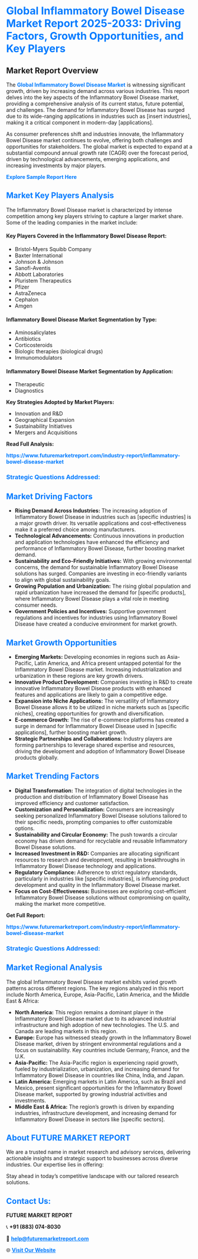 <h1 style="color: #007BFF;">Global Inflammatory Bowel Disease Market Report 2025-2033: Driving Factors, Growth Opportunities, and Key Players</h1>

<section id="overview">
<h2>Market Report Overview</h2>
<p>The <a href="https://www.futuremarketreport.com/industry-report/inflammatory-bowel-disease-market" style="color: #007BFF; text-decoration: none;"><strong>Global Inflammatory Bowel Disease Market</strong></a> is witnessing significant growth, driven by increasing demand across various industries. This report delves into the key aspects of the Inflammatory Bowel Disease market, providing a comprehensive analysis of its current status, future potential, and challenges. The demand for Inflammatory Bowel Disease has surged due to its wide-ranging applications in industries such as [insert industries], making it a critical component in modern-day [applications].</p>
<p>As consumer preferences shift and industries innovate, the Inflammatory Bowel Disease market continues to evolve, offering both challenges and opportunities for stakeholders. The global market is expected to expand at a substantial compound annual growth rate (CAGR) over the forecast period, driven by technological advancements, emerging applications, and increasing investments by major players.</p>
</section>

<section id="overview">
<p><a href="https://www.futuremarketreport.com/request-sample/reportId=63350" style="color: #007BFF; text-decoration: none;"><strong>Explore Sample Report Here</strong></a></p>
</section>

<section id="key-players">
<h2 style="color: #007BFF;">Market Key Players Analysis</h2>
<p>The Inflammatory Bowel Disease market is characterized by intense competition among key players striving to capture a larger market share. Some of the leading companies in the market include:</p>
<h4>Key Players Covered in the Inflammatory Bowel Disease Report:</h4>
<ul><li>Bristol-Myers Squibb Company</li><li>Baxter International</li><li>Johnson &amp; Johnson</li><li>Sanofi-Aventis</li><li>Abbott Laboratories</li><li>Pluristem Therapeutics</li><li>Pfizer</li><li>AstraZeneca</li><li>Cephalon</li><li>Amgen</li></ul>
<h4>Inflammatory Bowel Disease Market Segmentation by Type:</h4>
<ul><li>Aminosalicylates</li><li>Antibiotics</li><li>Corticosteroids</li><li>Biologic therapies (biological drugs)</li><li>Immunomodulators</li></ul>

<h4>Inflammatory Bowel Disease Market Segmentation by Application:</h4>
<ul><li>Therapeutic</li><li>Diagnostics</li></ul>
<p><strong>Key Strategies Adopted by Market Players:</strong></p>
<ul>
<li>Innovation and R&D</li>
<li>Geographical Expansion</li>
<li>Sustainability Initiatives</li>
<li>Mergers and Acquisitions</li>
</ul>
</section>

<section>
<p><strong>Read Full Analysis: </strong></p><a href="https://www.futuremarketreport.com/industry-report/inflammatory-bowel-disease-market" style="color: #007BFF; text-decoration: none;"><strong>https://www.futuremarketreport.com/industry-report/inflammatory-bowel-disease-market</strong></a>
<h3 style="color: #007BFF;">Strategic Questions Addressed:</h3>
</section>

<section id="driving-factors">
<h2 style="color: #007BFF;">Market Driving Factors</h2>
<ul>
<li><strong>Rising Demand Across Industries:</strong> The increasing adoption of Inflammatory Bowel Disease in industries such as [specific industries] is a major growth driver. Its versatile applications and cost-effectiveness make it a preferred choice among manufacturers.</li>
<li><strong>Technological Advancements:</strong> Continuous innovations in production and application technologies have enhanced the efficiency and performance of Inflammatory Bowel Disease, further boosting market demand.</li>
<li><strong>Sustainability and Eco-Friendly Initiatives:</strong> With growing environmental concerns, the demand for sustainable Inflammatory Bowel Disease solutions has surged. Companies are investing in eco-friendly variants to align with global sustainability goals.</li>
<li><strong>Growing Population and Urbanization:</strong> The rising global population and rapid urbanization have increased the demand for [specific products], where Inflammatory Bowel Disease plays a vital role in meeting consumer needs.</li>
<li><strong>Government Policies and Incentives:</strong> Supportive government regulations and incentives for industries using Inflammatory Bowel Disease have created a conducive environment for market growth.</li>
</ul>
</section>

<section id="growth-opportunities">
<h2 style="color: #007BFF;">Market Growth Opportunities</h2>
<ul>
<li><strong>Emerging Markets:</strong> Developing economies in regions such as Asia-Pacific, Latin America, and Africa present untapped potential for the Inflammatory Bowel Disease market. Increasing industrialization and urbanization in these regions are key growth drivers.</li>
<li><strong>Innovative Product Development:</strong> Companies investing in R&D to create innovative Inflammatory Bowel Disease products with enhanced features and applications are likely to gain a competitive edge.</li>
<li><strong>Expansion into Niche Applications:</strong> The versatility of Inflammatory Bowel Disease allows it to be utilized in niche markets such as [specific niches], creating opportunities for growth and diversification.</li>
<li><strong>E-commerce Growth:</strong> The rise of e-commerce platforms has created a surge in demand for Inflammatory Bowel Disease used in [specific applications], further boosting market growth.</li>
<li><strong>Strategic Partnerships and Collaborations:</strong> Industry players are forming partnerships to leverage shared expertise and resources, driving the development and adoption of Inflammatory Bowel Disease products globally.</li>
</ul>
</section>

<section id="trending-factors">
<h2 style="color: #007BFF;">Market Trending Factors</h2>
<ul>
<li><strong>Digital Transformation:</strong> The integration of digital technologies in the production and distribution of Inflammatory Bowel Disease has improved efficiency and customer satisfaction.</li>
<li><strong>Customization and Personalization:</strong> Consumers are increasingly seeking personalized Inflammatory Bowel Disease solutions tailored to their specific needs, prompting companies to offer customizable options.</li>
<li><strong>Sustainability and Circular Economy:</strong> The push towards a circular economy has driven demand for recyclable and reusable Inflammatory Bowel Disease solutions.</li>
<li><strong>Increased Investment in R&D:</strong> Companies are allocating significant resources to research and development, resulting in breakthroughs in Inflammatory Bowel Disease technology and applications.</li>
<li><strong>Regulatory Compliance:</strong> Adherence to strict regulatory standards, particularly in industries like [specific industries], is influencing product development and quality in the Inflammatory Bowel Disease market.</li>
<li><strong>Focus on Cost-Effectiveness:</strong> Businesses are exploring cost-efficient Inflammatory Bowel Disease solutions without compromising on quality, making the market more competitive.</li>
</ul>
</section>

<section>
<p><strong>Get Full Report: </strong></p><a href="https://www.futuremarketreport.com/industry-report/inflammatory-bowel-disease-market" style="color: #007BFF; text-decoration: none;"><strong>https://www.futuremarketreport.com/industry-report/inflammatory-bowel-disease-market</strong></a>
<h3 style="color: #007BFF;">Strategic Questions Addressed:</h3>
</section>


<section id="regional-analysis">
<h2 style="color: #007BFF;">Market Regional Analysis</h2>
<p>The global Inflammatory Bowel Disease market exhibits varied growth patterns across different regions. The key regions analyzed in this report include North America, Europe, Asia-Pacific, Latin America, and the Middle East & Africa:</p>
<ul>
<li><strong>North America:</strong> This region remains a dominant player in the Inflammatory Bowel Disease market due to its advanced industrial infrastructure and high adoption of new technologies. The U.S. and Canada are leading markets in this region.</li>
<li><strong>Europe:</strong> Europe has witnessed steady growth in the Inflammatory Bowel Disease market, driven by stringent environmental regulations and a focus on sustainability. Key countries include Germany, France, and the U.K.</li>
<li><strong>Asia-Pacific:</strong> The Asia-Pacific region is experiencing rapid growth, fueled by industrialization, urbanization, and increasing demand for Inflammatory Bowel Disease in countries like China, India, and Japan.</li>
<li><strong>Latin America:</strong> Emerging markets in Latin America, such as Brazil and Mexico, present significant opportunities for the Inflammatory Bowel Disease market, supported by growing industrial activities and investments.</li>
<li><strong>Middle East & Africa:</strong> The region’s growth is driven by expanding industries, infrastructure development, and increasing demand for Inflammatory Bowel Disease in sectors like [specific sectors].</li>
</ul>
</section>

<footer>
<h2 style="color: #007BFF;">About FUTURE MARKET REPORT</h2>
<p>We are a trusted name in market research and advisory services, delivering actionable insights and strategic support to businesses across diverse industries. Our expertise lies in offering:</p>

<p>Stay ahead in today’s competitive landscape with our tailored research solutions.</p>

<h2 style="color: #007BFF;">Contact Us:</h2>
<p><strong>FUTURE MARKET REPORT</strong></p>
<p>📞 <strong>+91 (883) 074-8030</strong></p>
<p>📧 <strong><a href="mailto:help@futuremarketreport.com" style="color: #007BFF;">help@futuremarketreport.com</a></strong></p>
<p>🌐 <strong><a href="https://www.futuremarketreport.com/" style="color: #007BFF;">Visit Our Website</a></strong></p>
</footer>
